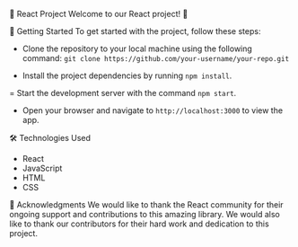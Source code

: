🚀 React Project
Welcome to our React project! 👋

🚀 Getting Started
To get started with the project, follow these steps:

- Clone the repository to your local machine using the following command: `git clone https://github.com/your-username/your-repo.git`

- Install the project dependencies by running `npm install`.

= Start the development server with the command `npm start`.

- Open your browser and navigate to `http://localhost:3000` to view the app.


🛠️ Technologies Used
- React
- JavaScript
- HTML
- CSS

👏 Acknowledgments
We would like to thank the React community for their ongoing support and contributions to this amazing library. We would also like to thank our contributors for their hard work and dedication to this project.
